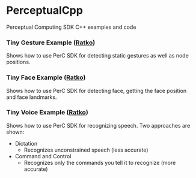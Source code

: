PerceptualCpp
=============

Perceptual Computing SDK C++ examples and code

### Tiny Gesture Example  ([Ratko](http://twitter.com/ThatRatko))
Shows how to use PerC SDK for detecting static gestures as well as node positions.

### Tiny Face Example  ([Ratko](http://twitter.com/ThatRatko))
Shows how to use PerC SDK for detecting face, getting the face position and face landmarks.

### Tiny Voice Example  ([Ratko](http://twitter.com/ThatRatko))
Shows how to use PerC SDK for recognizing speech. Two approaches are shown:
* Dictation
	* Recognizes unconstrained speech (less accurate)
* Command and Control
	* Recognizes only the commands you tell it to recognize (more accurate)